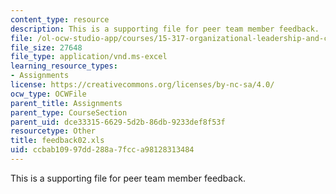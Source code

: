 ```yaml
---
content_type: resource
description: This is a supporting file for peer team member feedback.
file: /ol-ocw-studio-app/courses/15-317-organizational-leadership-and-change-summer-2009/ccbab10997dd288a7fcca98128313484_feedback02.xls
file_size: 27648
file_type: application/vnd.ms-excel
learning_resource_types:
- Assignments
license: https://creativecommons.org/licenses/by-nc-sa/4.0/
ocw_type: OCWFile
parent_title: Assignments
parent_type: CourseSection
parent_uid: dce33315-6629-5d2b-86db-9233def8f53f
resourcetype: Other
title: feedback02.xls
uid: ccbab109-97dd-288a-7fcc-a98128313484
---
```

This is a supporting file for peer team member feedback.